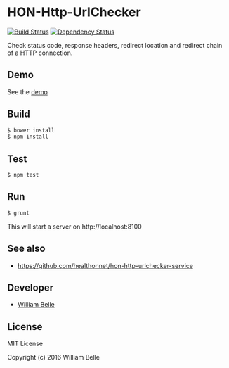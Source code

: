 HON-Http-UrlChecker
===================

[![Build Status](https://travis-ci.org/healthonnet/hon-http-urlchecker.svg?branch=master)](https://travis-ci.org/healthonnet/hon-http-urlchecker)
[![Dependency Status](https://gemnasium.com/badges/github.com/healthonnet/hon-http-urlchecker.svg)](https://gemnasium.com/github.com/healthonnet/hon-http-urlchecker)

Check status code, response headers, redirect location and redirect chain
of a HTTP connection.

Demo
----

See the [demo](https://healthonnet.github.io/hon-http-urlchecker/)

Build
-----

```bash
$ bower install
$ npm install
```

Test
----

```bash
$ npm test
```

Run
---

```bash
$ grunt
```

This will start a server on http://localhost:8100

See also
--------
  * https://github.com/healthonnet/hon-http-urlchecker-service

Developer
---------
  * [William Belle](https://github.com/williambelle)

License
-------

MIT License

Copyright (c) 2016 William Belle
